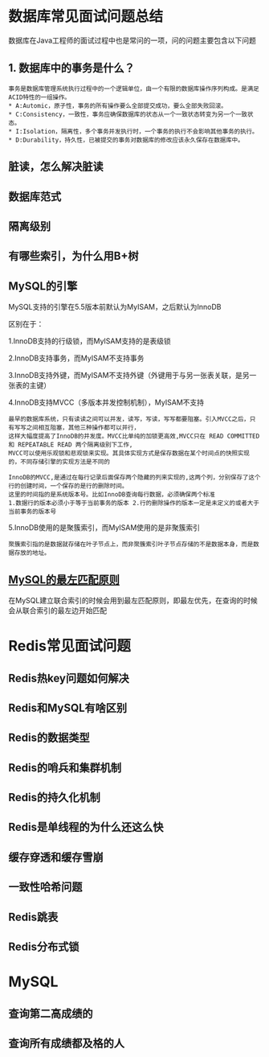 # 数据库常见面试问题总结
数据库在Java工程师的面试过程中也是常问的一项，问的问题主要包含以下问题

## 1. 数据库中的事务是什么？
    事务是数据库管理系统执行过程中的一个逻辑单位，由一个有限的数据库操作序列构成。是满足ACID特性的一组操作。
    * A:Automic，原子性，事务的所有操作要么全部提交成功，要么全部失败回滚。
    * C:Consistency，一致性，事务应确保数据库的状态从一个一致状态转变为另一个一致状态。
    * I:Isolation，隔离性，多个事务并发执行时，一个事务的执行不会影响其他事务的执行。
    * D:Durability，持久性，已被提交的事务对数据库的修改应该永久保存在数据库中。

## 脏读，怎么解决脏读

## 数据库范式

## 隔离级别

## 有哪些索引，为什么用B+树

## MySQL的引擎
MySQL支持的引擎在5.5版本前默认为MyISAM，之后默认为InnoDB

区别在于：

1.InnoDB支持的行级锁，而MyISAM支持的是表级锁

2.InnoDB支持事务，而MyISAM不支持事务

3.InnoDB支持外键，而MyISAM不支持外键（外键用于与另一张表关联，是另一张表的主键）

4.InnoDB支持MVCC（多版本并发控制机制），MyISAM不支持
```
最早的数据库系统，只有读读之间可以并发，读写，写读，写写都要阻塞。引入MVCC之后，只有写写之间相互阻塞，其他三种操作都可以并行，
这样大幅度提高了InnoDB的并发度。MVCC比单纯的加锁更高效,MVCC只在 READ COMMITTED 和 REPEATABLE READ 两个隔离级别下工作,
MVCC可以使用乐观锁和悲观锁来实现。其具体实现方式是保存数据在某个时间点的快照实现的，不同存储引擎的实现方法是不同的
```
```
InnoDB的MVCC,是通过在每行记录后面保存两个隐藏的列来实现的,这两个列，分别保存了这个行的创建时间，一个保存的是行的删除时间。
这里的时间指的是系统版本号。比如InnoDB查询每行数据，必须确保两个标准
1.数据行的版本必须小于等于当前事务的版本 2.行的删除操作的版本一定是未定义的或者大于当前事务的版本号
```
5.InnoDB使用的是聚簇索引，而MyISAM使用的是非聚簇索引
```
聚簇索引指的是数据就存储在叶子节点上，而非聚簇索引叶子节点存储的不是数据本身，而是数据存放的地址。
```
## [MySQL的最左匹配原则](https://juejin.im/post/6844903966690508814)
在MySQL建立联合索引的时候会用到最左匹配原则，即最左优先，在查询的时候会从联合索引的最左边开始匹配

# Redis常见面试问题

## Redis热key问题如何解决

## Redis和MySQL有啥区别

## Redis的数据类型

## Redis的哨兵和集群机制

## Redis的持久化机制

## Redis是单线程的为什么还这么快

## 缓存穿透和缓存雪崩

## 一致性哈希问题

## Redis跳表

## Redis分布式锁

# MySQL

## 查询第二高成绩的

## 查询所有成绩都及格的人
